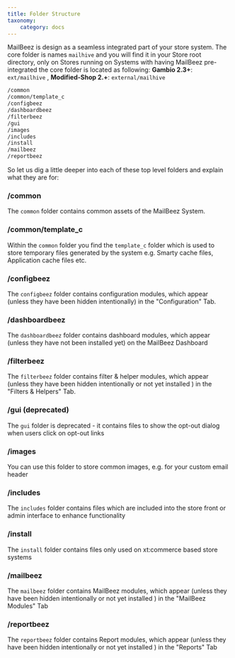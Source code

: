 ```yaml
---
title: Folder Structure
taxonomy:
    category: docs
---
```


MailBeez is design as a seamless integrated part of your store system. The core folder is names `mailhive` and you will find it in your Store root directory, only on Stores running on Systems with having MailBeez pre-integrated the core folder is located as following: **Gambio 2.3+**: `ext/mailhive` , **Modified-Shop 2.+**: `external/mailhive`




```bash
/common
/common/template_c
/configbeez
/dashboardbeez
/filterbeez
/gui
/images
/includes
/install
/mailbeez
/reportbeez
```

So let us dig a little deeper into each of these top level folders and explain what they are for:

### /common

The `common` folder contains common assets of the MailBeez System.

### /common/template_c

Within the `common` folder you find the `template_c` folder which is used to store temporary files generated by the system e.g. Smarty cache files, Application cache files etc.

### /configbeez

The `configbeez` folder contains configuration modules, which appear (unless they have been hidden intentionally) in the "Configuration" Tab.

### /dashboardbeez

The `dashboardbeez` folder contains dashboard modules, which appear (unless they have not been installed yet) on the MailBeez Dashboard


### /filterbeez

The `filterbeez` folder contains filter & helper modules, which appear (unless they have been hidden intentionally or not yet installed ) in the "Filters & Helpers" Tab.

### /gui (deprecated)

The `gui` folder is deprecated - it contains files to show the opt-out dialog when users click on opt-out links


### /images

You can use this folder to store common images, e.g. for your custom email header


### /includes

The `includes` folder contains files which are included into the store front or admin interface to enhance functionality


### /install

The `install` folder contains files only used on xt:commerce based store systems


### /mailbeez

The `mailbeez` folder contains MailBeez modules, which appear (unless they have been hidden intentionally or not yet installed ) in the "MailBeez Modules" Tab


### /reportbeez

The `reportbeez` folder contains Report modules, which appear (unless they have been hidden intentionally or not yet installed ) in the "Reports" Tab

